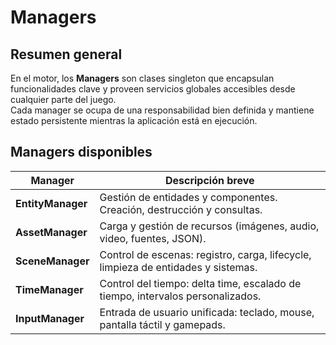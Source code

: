 # Managers

## Resumen general

En el motor, los **Managers** son clases singleton que encapsulan funcionalidades clave y proveen servicios globales accesibles desde cualquier parte del juego.  
Cada manager se ocupa de una responsabilidad bien definida y mantiene estado persistente mientras la aplicación está en ejecución.

## Managers disponibles

| Manager           | Descripción breve                                                                 |
| ----------------- | --------------------------------------------------------------------------------- |
| **EntityManager** | Gestión de entidades y componentes. Creación, destrucción y consultas.            |
| **AssetManager**  | Carga y gestión de recursos (imágenes, audio, video, fuentes, JSON).              |
| **SceneManager**  | Control de escenas: registro, carga, lifecycle, limpieza de entidades y sistemas. |
| **TimeManager**   | Control del tiempo: delta time, escalado de tiempo, intervalos personalizados.    |
| **InputManager**  | Entrada de usuario unificada: teclado, mouse, pantalla táctil y gamepads.         |
